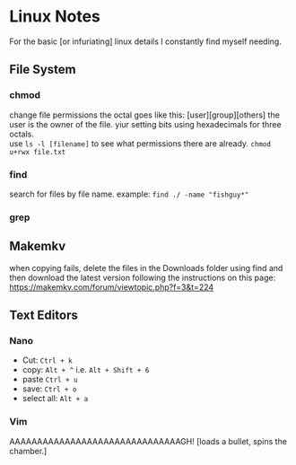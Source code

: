 # Linux Notes
For the basic [or infuriating] linux details I constantly find myself needing.

## File System

### chmod
change file permissions 
the octal goes like this: [user][group][others]  the user is the owner of the file. yiur setting bits using hexadecimals for three octals.  
use `ls -l [filename]` to see what permissions there are already.
`chmod u+rwx file.txt`

### find
search for files by file name.
example: `find ./ -name "fishguy*"`

### grep

## Makemkv
when copying fails, delete the files in the Downloads folder using find and then download the latest version following the instructions on this page: https://makemkv.com/forum/viewtopic.php?f=3&t=224

## Text Editors
### Nano
* Cut: 		`Ctrl + k`
* copy: 	`Alt + ^` i.e. `Alt + Shift + 6`
* paste 	`Ctrl + u`
* save: 	`Ctrl + o`
* select all: `Alt + a`

### Vim
AAAAAAAAAAAAAAAAAAAAAAAAAAAAAAAGH! [loads a bullet, spins the chamber.]
